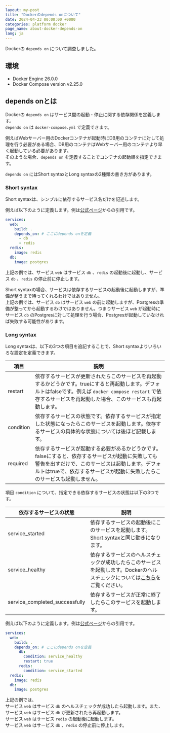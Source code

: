 ```yaml
---
layout: my-post
title: "Dockerのdepends onについて"
date: 2024-04-23 00:00:00 +0000
categories: platform docker
page_name: about-docker-depends-on
lang: ja
---
```


Dockerの `depends on` について調査しました。

## 環境
- Docker Engine 26.0.0
- Docker Compose version v2.25.0

## depends onとは
Dockerの `depends on` はサービス間の起動・停止に関する依存関係を定義します。  
`depends on` は `docker-compose.yml` で定義できます。

例えばWebサーバー用のDockerコンテナが起動時にDB用のコンテナに対して処理を行う必要がある場合、DB用のコンテナはWebサーバー用のコンテナより早く起動している必要があります。  
そのような場合、`depends on` を定義することでコンテナの起動順を指定できます。

`depends on` にはShort syntaxとLong syntaxの2種類の書き方があります。

### Short syntax
Short syntaxは、シンプルに依存するサービス名だけを記述します。  

例えば以下のように定義します。例は[公式ページ](https://docs.docker.com/compose/compose-file/05-services/#depends_on)からの引用です。
```yml
services:
  web:
    build: .
    depends_on: # ここにdepends onを定義
      - db
      - redis
  redis:
    image: redis
  db:
    image: postgres
```
上記の例では、サービス `web` はサービス `db` 、`redis` の起動後に起動し、サービス `db` 、`redis` の停止前に停止します。

Short syntaxの場合、サービスは依存するサービスの起動後に起動しますが、準備が整うまで待ってくれるわけではありません。  
上記の例では、サービス `db` はサービス `web` の前に起動しますが、Postgresの準備が整ってから起動するわけではありません。つまりサービス `web` が起動時にサービス `db` のPostgresに対して処理を行う場合、Postgresが起動していなければ失敗する可能性があります。

### Long syntax
Long syntaxは、以下の3つの項目を追記することで、Short syntaxよりいろいろな設定を定義できます。

|項目|説明|
|----|----|
|restart|依存するサービスが更新されたらこのサービスを再起動するかどうかです。trueにすると再起動します。デフォルトはfalseです。例えば `docker compose restart` で依存するサービスを再起動した場合、このサービスも再起動します。|
|condition|依存するサービスの状態です。依存するサービスが指定した状態になったらこのサービスを起動します。依存するサービスの具体的な状態については後ほど記載します。|
|required|依存するサービスが起動する必要があるかどうかです。falseにすると、依存するサービスが起動に失敗しても警告を出すだけで、このサービスは起動します。デフォルトはtrueで、依存するサービスが起動に失敗したらこのサービスも起動しません。|

項目 `condition` について、指定できる依存するサービスの状態は以下の3つです。

|依存するサービスの状態|説明|
|----|----|
|service_started|依存するサービスの起動後にこのサービスを起動します。[Short syntax](#short-syntax)と同じ動きになります。|
|service_healthy|依存するサービスのヘルスチェックが成功したらこのサービスを起動します。Dockerのヘルスチェックについては[こちら](/platform/docker/about-docker-healthcheck)をご覧ください。|
|service_completed_successfully|依存するサービスが正常に終了したらこのサービスを起動します。|

例えば以下のように定義します。例は[公式ページ](https://docs.docker.com/compose/compose-file/05-services/#depends_on)からの引用です。
```yml
services:
  web:
    build: .
    depends_on: # ここにdepends onを定義
      db:
        condition: service_healthy
        restart: true
      redis:
        condition: service_started
  redis:
    image: redis
  db:
    image: postgres
```
上記の例では、  
サービス `web` はサービス `db` のヘルスチェックが成功したら起動します。また、サービス `web` はサービス `db` が更新されたら再起動します。  
サービス `web` はサービス `redis` の起動後に起動します。  
サービス `web` はサービス `db` 、`redis` の停止前に停止します。